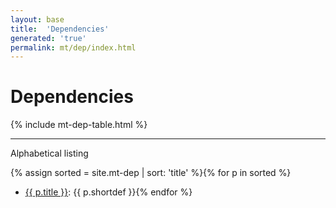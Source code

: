 ```yaml
---
layout: base
title:  'Dependencies'
generated: 'true'
permalink: mt/dep/index.html
---
```


# Dependencies

{% include mt-dep-table.html %}

----------

Alphabetical listing

{% assign sorted = site.mt-dep | sort: 'title' %}{% for p in sorted %}
* [{{ p.title }}](): {{ p.shortdef }}{% endfor %}
